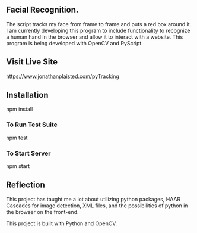 ## Facial Recognition. 

The script tracks my face from
frame to frame and puts a red box around it. I am currently
developing this program to include functionality to recognize a
human hand in the browser and allow it to interact with a website.
This program is being developed with OpenCV and PyScript.

## Visit Live Site

https://www.jonathanplaisted.com/pyTracking

## Installation

npm install

### To Run Test Suite

npm test

### To Start Server

npm start

## Reflection

This project has taught me a lot about utilizing python packages, HAAR Cascades for image detection,  XML files, and the possibilities of python in the browser on the front-end.

This project is built with Python and OpenCV.
